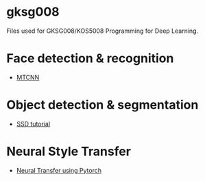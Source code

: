 # gksg008

Files used for GKSG008/KOS5008 Programming for Deep Learning.


# Face detection & recognition
- [MTCNN](https://github.com/timesler/facenet-pytorch/blob/master/examples/face_tracking.ipynb)

# Object detection & segmentation
- [SSD tutorial](https://github.com/sgrvinod/a-PyTorch-Tutorial-to-Object-Detection)

# Neural Style Transfer
- [Neural Transfer using Pytorch](https://pytorch.org/tutorials/advanced/neural_style_tutorial.html)
